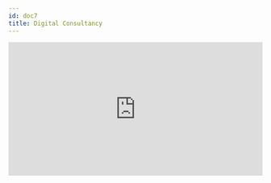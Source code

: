 ```yaml
---
id: doc7
title: Digital Consultancy 
---
```

<iframe height="265" style="width: 100%;" scrolling="no" title="Kendo UI Calendar - Scheduler" src="https://codepen.io/tyler-g/embed/rZMNQj?height=265&theme-id=light&default-tab=js,result" frameborder="no" loading="lazy" allowtransparency="true" allowfullscreen="true">
  See the Pen <a href='https://codepen.io/tyler-g/pen/rZMNQj'>Kendo UI Calendar - Scheduler</a> by Tyler G. Yazzie
  (<a href='https://codepen.io/tyler-g'>@tyler-g</a>) on <a href='https://codepen.io'>CodePen</a>.
</iframe>

